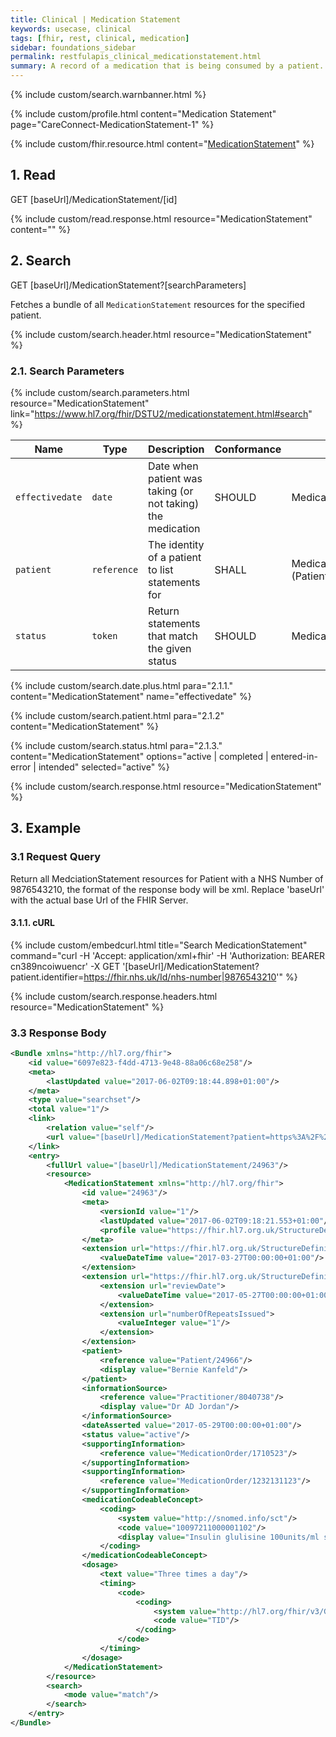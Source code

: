 ```yaml
---
title: Clinical | Medication Statement
keywords: usecase, clinical
tags: [fhir, rest, clinical, medication]
sidebar: foundations_sidebar
permalink: restfulapis_clinical_medicationstatement.html
summary: A record of a medication that is being consumed by a patient. A MedicationStatement may indicate that the patient may be taking the medication now, or has taken the medication in the past or will be taking the medication in the future.
---
```

{% include custom/search.warnbanner.html %}

{% include custom/profile.html content="Medication Statement" page="CareConnect-MedicationStatement-1" %}

{% include custom/fhir.resource.html content="[MedicationStatement](https://www.hl7.org/fhir/DSTU2/medicationstatement.html)" %}

## 1. Read ##

<div markdown="span" class="alert alert-success" role="alert">
GET [baseUrl]/MedicationStatement/[id]</div>

{% include custom/read.response.html resource="MedicationStatement" content="" %}

## 2. Search ##

<div markdown="span" class="alert alert-success" role="alert">
GET [baseUrl]/MedicationStatement?[searchParameters]</div>

Fetches a bundle of all `MedicationStatement` resources for the specified patient.

{% include custom/search.header.html resource="MedicationStatement" %}

### 2.1. Search Parameters ###

{% include custom/search.parameters.html resource="MedicationStatement"     link="https://www.hl7.org/fhir/DSTU2/medicationstatement.html#search" %}

| Name | Type | Description | Conformance  | Path |
|------|------|-------------|-------|------|
| `effectivedate` | `date` | Date when patient was taking (or not taking) the medication | SHOULD | MedicationStatement.effective[x] |
| `patient` | `reference` | The identity of a patient to list statements for | SHALL | MedicationStatement.patient<br>(Patient) |
| `status` | `token` | Return statements that match the given status | SHOULD | MedicationStatement.status |

{% include custom/search.date.plus.html para="2.1.1." content="MedicationStatement" name="effectivedate" %}

{% include custom/search.patient.html para="2.1.2" content="MedicationStatement" %}

{% include custom/search.status.html para="2.1.3." content="MedicationStatement" options="active | completed | entered-in-error | intended" selected="active" %}

{% include custom/search.response.html resource="MedicationStatement" %}

## 3. Example ##

### 3.1 Request Query ###

Return all MedciationStatement resources for Patient with a NHS Number of 9876543210, the format of the response body will be xml. Replace 'baseUrl' with the actual base Url of the FHIR Server.

#### 3.1.1. cURL ####

{% include custom/embedcurl.html title="Search MedicationStatement" command="curl -H 'Accept: application/xml+fhir' -H 'Authorization: BEARER cn389ncoiwuencr' -X GET  '[baseUrl]/MedicationStatement?patient.identifier=https://fhir.nhs.uk/Id/nhs-number|9876543210'" %}

{% include custom/search.response.headers.html resource="MedicationStatement" %}

### 3.3 Response Body ###

```xml
<Bundle xmlns="http://hl7.org/fhir">
    <id value="6097e823-f4dd-4713-9e48-88a06c68e258"/>
    <meta>
        <lastUpdated value="2017-06-02T09:18:44.898+01:00"/>
    </meta>
    <type value="searchset"/>
    <total value="1"/>
    <link>
        <relation value="self"/>
        <url value="[baseUrl]/MedicationStatement?patient=https%3A%2F%2Fpds.proxy.nhs.uk%2FPatient%2F9876543210"/>
    </link>
    <entry>
        <fullUrl value="[baseUrl]/MedicationStatement/24963"/>
        <resource>
            <MedicationStatement xmlns="http://hl7.org/fhir">
                <id value="24963"/>
                <meta>
                    <versionId value="1"/>
                    <lastUpdated value="2017-06-02T09:18:21.553+01:00"/>
                    <profile value="https://fhir.hl7.org.uk/StructureDefinition/CareConnect-MedicationStatement-1"/>
                </meta>
                <extension url="https://fhir.hl7.org.uk/StructureDefinition/Extension-CareConnect-MedicationStatementLastIssueDate-1">
                    <valueDateTime value="2017-03-27T00:00:00+01:00"/>
                </extension>
                <extension url="https://fhir.hl7.org.uk/StructureDefinition/Extension-CareConnect-MedicationRepeatInformation-1">
                    <extension url="reviewDate">
                        <valueDateTime value="2017-05-27T00:00:00+01:00"/>
                    </extension>
                    <extension url="numberOfRepeatsIssued">
                        <valueInteger value="1"/>
                    </extension>
                </extension>
                <patient>
                    <reference value="Patient/24966"/>
                    <display value="Bernie Kanfeld"/>
                </patient>
                <informationSource>
                    <reference value="Practitioner/8040738"/>
                    <display value="Dr AD Jordan"/>
                </informationSource>
                <dateAsserted value="2017-05-29T00:00:00+01:00"/>
                <status value="active"/>
                <supportingInformation>
                    <reference value="MedicationOrder/1710523"/>
                </supportingInformation>
                <supportingInformation>
                    <reference value="MedicationOrder/1232131123"/>
                </supportingInformation>
                <medicationCodeableConcept>
                    <coding>
                        <system value="http://snomed.info/sct"/>
                        <code value="10097211000001102"/>
                        <display value="Insulin glulisine 100units/ml solution for injection 3ml pre-filled disposable devices"/>
                    </coding>
                </medicationCodeableConcept>
                <dosage>
                    <text value="Three times a day"/>
                    <timing>
                        <code>
                            <coding>
                                <system value="http://hl7.org/fhir/v3/GTSAbbreviation"/>
                                <code value="TID"/>
                            </coding>
                        </code>
                    </timing>
                </dosage>
            </MedicationStatement>
        </resource>
        <search>
            <mode value="match"/>
        </search>
    </entry>
</Bundle>
```
